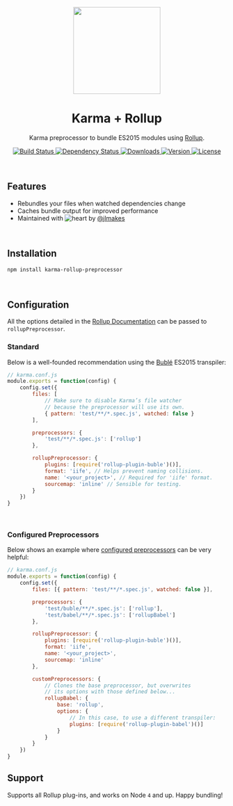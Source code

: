 <p align="center">
	<img src="https://jlmak.es/logos/png/karma-rollup-preprocessor.png?v=1" width="200px" >
</p>
<h1 align="center">Karma + Rollup</h1>
<p align="center">Karma preprocessor to bundle ES2015 modules using <a href="http://rollupjs.org/">Rollup</a>.</p>
<p align="center">
	<a href="https://travis-ci.org/jlmakes/karma-rollup-preprocessor">
		<img src="https://img.shields.io/travis/jlmakes/karma-rollup-preprocessor.svg" alt="Build Status">
	</a>
	<a href="https://david-dm.org/jlmakes/karma-rollup-preprocessor">
		<img src="https://img.shields.io/david/jlmakes/karma-rollup-preprocessor.svg" alt="Dependency Status">
	</a>
	<a href="https://www.npmjs.com/package/karma-rollup-preprocessor">
		<img src="https://img.shields.io/npm/dm/karma-rollup-preprocessor.svg" alt="Downloads">
	</a>
	<a href="https://www.npmjs.com/package/karma-rollup-preprocessor">
		<img src="https://img.shields.io/npm/v/karma-rollup-preprocessor.svg" alt="Version">
	</a>
	<a href="https://opensource.org/licenses/MIT">
		<img src="https://img.shields.io/npm/l/karma-rollup-preprocessor.svg" alt="License">
	</a>
</p>

<br>

## Features

* Rebundles your files when watched dependencies change
* Caches bundle output for improved performance
* Maintained with ![heart](http://i.imgur.com/oXJmdtz.gif) by [@jlmakes](https://twitter.com/jlmakes)

<br>

## Installation

```bash
npm install karma-rollup-preprocessor
```

<br>

## Configuration

All the options detailed in the [Rollup Documentation](https://github.com/rollup/rollup/wiki/JavaScript-API) can be passed to `rollupPreprocessor`.

### Standard

Below is a well-founded recommendation using the [Bublé](https://buble.surge.sh) ES2015 transpiler:

```js
// karma.conf.js
module.exports = function(config) {
	config.set({
		files: [
			// Make sure to disable Karma’s file watcher
			// because the preprocessor will use its own.
			{ pattern: 'test/**/*.spec.js', watched: false }
		],

		preprocessors: {
			'test/**/*.spec.js': ['rollup']
		},

		rollupPreprocessor: {
			plugins: [require('rollup-plugin-buble')()],
			format: 'iife', // Helps prevent naming collisions.
			name: '<your_project>', // Required for 'iife' format.
			sourcemap: 'inline' // Sensible for testing.
		}
	})
}
```

<br>

### Configured Preprocessors

Below shows an example where [configured preprocessors](http://karma-runner.github.io/1.0/config/preprocessors.html) can be very helpful:

```js
// karma.conf.js
module.exports = function(config) {
	config.set({
		files: [{ pattern: 'test/**/*.spec.js', watched: false }],

		preprocessors: {
			'test/buble/**/*.spec.js': ['rollup'],
			'test/babel/**/*.spec.js': ['rollupBabel']
		},

		rollupPreprocessor: {
			plugins: [require('rollup-plugin-buble')()],
			format: 'iife',
			name: '<your_project>',
			sourcemap: 'inline'
		},

		customPreprocessors: {
			// Clones the base preprocessor, but overwrites
			// its options with those defined below...
			rollupBabel: {
				base: 'rollup',
				options: {
					// In this case, to use a different transpiler:
					plugins: [require('rollup-plugin-babel')()]
				}
			}
		}
	})
}
```

## Support

Supports all Rollup plug-ins, and works on Node `4` and up. Happy bundling!
